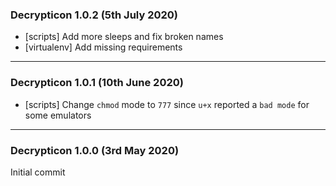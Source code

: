 ### Decrypticon 1.0.2 (5th July 2020)
* [scripts] Add more sleeps and fix broken names
* [virtualenv] Add missing requirements

---

### Decrypticon 1.0.1 (10th June 2020)
* [scripts] Change `chmod` mode to `777` since `u+x` reported a `bad mode` for some emulators

---

### Decrypticon 1.0.0 (3rd May 2020)
Initial commit
